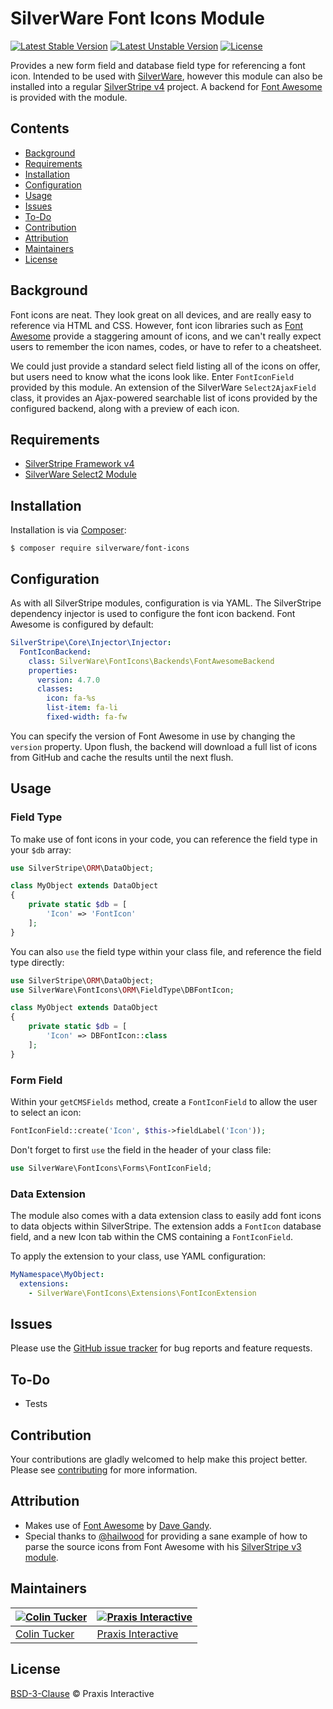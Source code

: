 # SilverWare Font Icons Module

[![Latest Stable Version](https://poser.pugx.org/silverware/font-icons/v/stable)](https://packagist.org/packages/silverware/font-icons)
[![Latest Unstable Version](https://poser.pugx.org/silverware/font-icons/v/unstable)](https://packagist.org/packages/silverware/font-icons)
[![License](https://poser.pugx.org/silverware/font-icons/license)](https://packagist.org/packages/silverware/font-icons)

Provides a new form field and database field type for referencing a font icon. Intended to be used with
[SilverWare][silverware], however this module can also be installed into a regular
[SilverStripe v4][silverstripe-framework] project. A backend for [Font Awesome][font-awesome] is provided
with the module.

## Contents

- [Background](#background)
- [Requirements](#requirements)
- [Installation](#installation)
- [Configuration](#configuration)
- [Usage](#usage)
- [Issues](#issues)
- [To-Do](#to-do)
- [Contribution](#contribution)
- [Attribution](#attribution)
- [Maintainers](#maintainers)
- [License](#license)

## Background

Font icons are neat. They look great on all devices, and are really easy to reference via HTML and CSS.
However, font icon libraries such as [Font Awesome][font-awesome] provide a staggering amount of icons,
and we can't really expect users to remember the icon names, codes, or have to refer to a cheatsheet.

We could just provide a standard select field listing all of the icons on offer, but users need to know
what the icons look like. Enter `FontIconField` provided by this module. An extension of the SilverWare
`Select2AjaxField` class, it provides an Ajax-powered searchable list of icons provided by the configured
backend, along with a preview of each icon.

## Requirements

- [SilverStripe Framework v4][silverstripe-framework]
- [SilverWare Select2 Module][silverware-select2]

## Installation

Installation is via [Composer][composer]:

```
$ composer require silverware/font-icons
```

## Configuration

As with all SilverStripe modules, configuration is via YAML. The SilverStripe dependency injector is
used to configure the font icon backend. Font Awesome is configured by default:

```yaml
SilverStripe\Core\Injector\Injector:
  FontIconBackend:
    class: SilverWare\FontIcons\Backends\FontAwesomeBackend
    properties:
      version: 4.7.0
      classes:
        icon: fa-%s
        list-item: fa-li
        fixed-width: fa-fw
```

You can specify the version of Font Awesome in use by changing the `version` property. Upon flush, the
backend will download a full list of icons from GitHub and cache the results until the next flush.

## Usage

### Field Type

To make use of font icons in your code, you can reference the field type in your `$db` array:

```php
use SilverStripe\ORM\DataObject;

class MyObject extends DataObject
{
    private static $db = [
        'Icon' => 'FontIcon'
    ];
}
```

You can also `use` the field type within your class file, and reference the field type directly:

```php
use SilverStripe\ORM\DataObject;
use SilverWare\FontIcons\ORM\FieldType\DBFontIcon;

class MyObject extends DataObject
{
    private static $db = [
        'Icon' => DBFontIcon::class
    ];
}
```

### Form Field

Within your `getCMSFields` method, create a `FontIconField` to allow the user to select an icon:

```php
FontIconField::create('Icon', $this->fieldLabel('Icon'));
```

Don't forget to first `use` the field in the header of your class file:

```php
use SilverWare\FontIcons\Forms\FontIconField;
```

### Data Extension

The module also comes with a data extension class to easily add font icons to data objects within
SilverStripe. The extension adds a `FontIcon` database field, and a new Icon tab within the CMS
containing a `FontIconField`.

To apply the extension to your class, use YAML configuration:

```yaml
MyNamespace\MyObject:
  extensions:
    - SilverWare\FontIcons\Extensions\FontIconExtension
```

## Issues

Please use the [GitHub issue tracker][issues] for bug reports and feature requests.

## To-Do

- Tests

## Contribution

Your contributions are gladly welcomed to help make this project better.
Please see [contributing](CONTRIBUTING.md) for more information.

## Attribution

- Makes use of [Font Awesome][font-awesome] by [Dave Gandy](https://github.com/davegandy).
- Special thanks to [@hailwood](https://github.com/hailwood) for providing a sane example of how to parse
  the source icons from Font Awesome with his [SilverStripe v3 module][silverstripe-fontawesome].

## Maintainers

[![Colin Tucker](https://avatars3.githubusercontent.com/u/1853705?s=144)](https://github.com/colintucker) | [![Praxis Interactive](https://avatars2.githubusercontent.com/u/1782612?s=144)](http://www.praxis.net.au)
---|---
[Colin Tucker](https://github.com/colintucker) | [Praxis Interactive](http://www.praxis.net.au)

## License

[BSD-3-Clause](LICENSE.md) &copy; Praxis Interactive

[silverware]: https://github.com/praxisnetau/silverware
[silverware-select2]: https://github.com/praxisnetau/silverware-select2
[composer]: https://getcomposer.org
[silverstripe-framework]: https://github.com/silverstripe/silverstripe-framework
[font-awesome]: http://fontawesome.io
[silverstripe-fontawesome]: https://github.com/hailwood/silverstripe-fontawesome
[issues]: https://github.com/praxisnetau/silverware-font-icons/issues
